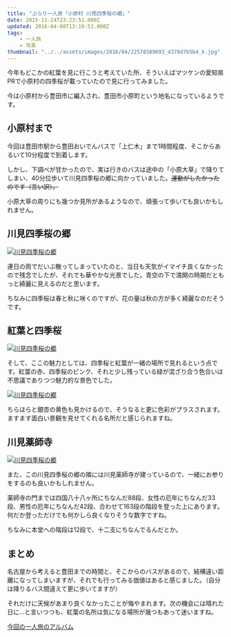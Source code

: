 ```yaml
---
title: "ぶらり一人旅「小原村 川見四季桜の郷」"
date: 2015-11-24T23:23:51.000Z
updated: 2016-04-08T13:19:53.000Z
tags:
    - 一人旅
    - 写真
thumbnail: "../../assets/images/2016/04/22578589693_4378d7b5b4_k.jpg"
---
```


今年もどこかの紅葉を見に行こうと考えていた所、そういえばマツケンの愛知県PRで小原村の四季桜が載っていたので見に行ってみました。

今は小原村から豊田市に編入され、豊田市小原町という地名になっているようです。

## 小原村まで

今回は豊田市駅から豊田おいでんバスで「上仁木」まで1時間程度、そこからあるいて10分程度で到着します。

しかし、下調べが甘かったので、実は行きのバスは途中の「小原大草」で降りてしまい、40分位歩いて川見四季桜の郷に向かっていました。<del>運動がしたかったのです（言い訳）。</del>

小原大草の周りにも幾つか見所があるようなので、頑張って歩いても良いかもしれません。

## 川見四季桜の郷

[![川見四季桜の郷](https://farm1.staticflickr.com/766/23205674425_10d1d8be68_h.jpg)](https://www.flickr.com/photos/sushat4692/23205674425/in/datetaken/ "川見四季桜の郷")<script async="" charset="utf-8" src="//embedr.flickr.com/assets/client-code.js"></script>

連日の雨でだいぶ散ってしまっていたのと、当日も天気がイマイチ良くなかったので残念でしたが、それでも華やかな光景でした。青空の下で満開の時期だともっと綺麗に見えるのだと思います。

ちなみに四季桜は春と秋に咲くのですが、花の量は秋の方が多く綺麗なのだそうです。

## 紅葉と四季桜

[![川見四季桜の郷](https://farm1.staticflickr.com/633/23205635975_e504848a42_h.jpg)](https://www.flickr.com/photos/sushat4692/23205635975/in/datetaken/ "川見四季桜の郷")<script async="" charset="utf-8" src="//embedr.flickr.com/assets/client-code.js"></script>

そして、ここの魅力としては、四季桜と紅葉が一緒の場所で見れるという点です。紅葉の赤、四季桜のピンク、それと少し残っている緑が混ざり合う色合いは不思議でありつつ魅力的な景色でした。

[![川見四季桜の郷](https://farm6.staticflickr.com/5769/22811480337_37c252daf2_h.jpg)](https://www.flickr.com/photos/sushat4692/22811480337/in/datetaken/ "川見四季桜の郷")<script async="" charset="utf-8" src="//embedr.flickr.com/assets/client-code.js"></script>

ちらほらと銀杏の黄色も見かけるので、そうなると更に色彩がプラスされます。ますます面白い景観を見せてくれる名所だと感じられますね。

## 川見薬師寺

[![川見四季桜の郷](https://farm1.staticflickr.com/601/23205648725_317df25a7a_h.jpg)](https://www.flickr.com/photos/sushat4692/23205648725/in/datetaken/ "川見四季桜の郷")<script async="" charset="utf-8" src="//embedr.flickr.com/assets/client-code.js"></script>

また、この川見四季桜の郷の隣には川見薬師寺が建っているので、一緒にお参りをするのも良いかもしれません。

薬師寺の門までは四国八十八ヶ所にちなんだ88段、女性の厄年にちなんだ33段、男性の厄年にちなんだ42段、合わせて163段の階段を登った上にあります。何だか登っただけでも何かしら良くなりそうな数字ですね。

ちなみに本堂への階段は12段で、十二支にちなんでるんだとか。

## まとめ

名古屋から考えると豊田までの時間と、そこからのバスがあるので、結構遠い距離になってしまいますが、それでも行ってみる価値はあると感じました。（自分は降りるバス間違えて更に歩いてますが）

それだけに天候があまり良くなかったことが悔やまれます。次の機会には晴れた日に…と言いつつも、紅葉の名所は気になる場所が幾つもあって迷いますね。

[今回の一人旅のアルバム](https://www.flickr.com/photos/sushat4692/albums/72157660799669769)
